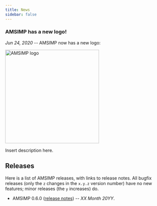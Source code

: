 ```yaml
---
title: News
sidebar: false
---
```



### AMSIMP has a new logo!

_Jun 24, 2020_ -- AMSIMP now has a new logo:

<img
  src="/images/logos/numpy_logo.svg"
  alt="AMSIMP logo"
  title="The new AMSIMP logo"
  width=300>

Insert description here.

## Releases

Here is a list of AMSIMP releases, with links to release notes. All bugfix
releases (only the `z` changes in the `x.y.z` version number) have no new
features; minor releases (the `y` increases) do.

- AMSIMP 0.6.0 ([release notes](https://github.com/numpy/numpy/releases/tag/v1.18.4)) -- _XX Month 20YY_.
